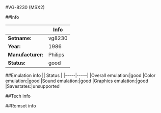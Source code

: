 #VG-8230 (MSX2)

##Info

||Info|
|-----|-----|
|**Setname:**|vg8230
|**Year:**|1986
|**Manufacturer:**|Philips
|**Status:**|good

##Emulation info
|| Status |
|-----|-----|
|Overall emulation:|good
|Color emulation:|good
|Sound emulation:|good
|Graphics emulation:|good
|Savestates:|unsupported

##Tech info

##Romset info

<!--- START OF EDITED COMMENT DO NOT TOUCH TEXT ABOVE-->
